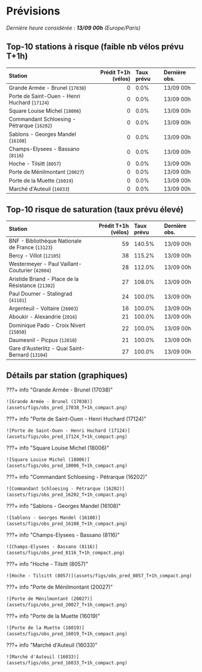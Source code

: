 # Prévisions

*Dernière heure considérée : **13/09 00h** (Europe/Paris)*

## Top-10 stations à risque (faible nb vélos prévu T+1h)

| Station                                       |   Prédit T+1h (vélos) | Taux prévu   | Dernière obs.   |
|:----------------------------------------------|----------------------:|:-------------|:----------------|
| Grande Armée - Brunel (`17038`)               |                     0 | 0.0%         | 13/09 00h       |
| Porte de Saint-Ouen - Henri Huchard (`17124`) |                     0 | 0.0%         | 13/09 00h       |
| Square Louise Michel (`18006`)                |                     0 | 0.0%         | 13/09 00h       |
| Commandant Schloesing - Pétrarque (`16202`)   |                     0 | 0.0%         | 13/09 00h       |
| Sablons - Georges Mandel (`16108`)            |                     0 | 0.0%         | 13/09 00h       |
| Champs-Elysees - Bassano (`8116`)             |                     0 | 0.0%         | 13/09 00h       |
| Hoche - Tilsitt (`8057`)                      |                     0 | 0.0%         | 13/09 00h       |
| Porte de Ménilmontant (`20027`)               |                     0 | 0.0%         | 13/09 00h       |
| Porte de la Muette (`16019`)                  |                     0 | 0.0%         | 13/09 00h       |
| Marché d'Auteuil (`16033`)                    |                     0 | 0.0%         | 13/09 00h       |

## Top-10 risque de saturation (taux prévu élevé)

| Station                                            |   Prédit T+1h (vélos) | Taux prévu   | Dernière obs.   |
|:---------------------------------------------------|----------------------:|:-------------|:----------------|
| BNF - Bibliothèque Nationale de France (`13123`)   |                    59 | 140.5%       | 13/09 00h       |
| Bercy - Villot (`12105`)                           |                    38 | 115.2%       | 13/09 00h       |
| Westermeyer - Paul Vaillant-Couturier (`42004`)    |                    28 | 112.0%       | 13/09 00h       |
| Aristide Briand - Place de la Résistance (`21302`) |                    27 | 108.0%       | 13/09 00h       |
| Paul Doumer - Stalingrad (`41101`)                 |                    24 | 100.0%       | 13/09 00h       |
| Argenteuil - Voltaire (`26003`)                    |                    16 | 100.0%       | 13/09 00h       |
| Aboukir - Alexandrie (`2016`)                      |                    21 | 100.0%       | 13/09 00h       |
| Dominique Pado - Croix Nivert (`15050`)            |                    22 | 100.0%       | 13/09 00h       |
| Daumesnil - Picpus (`12010`)                       |                    21 | 100.0%       | 13/09 00h       |
| Gare d'Austerlitz - Quai Saint-Bernard (`13104`)   |                    27 | 100.0%       | 13/09 00h       |

## Détails par station (graphiques)

???+ info "Grande Armée - Brunel (17038)"

    ![Grande Armée - Brunel (17038)](assets/figs/obs_pred_17038_T+1h_compact.png)

???+ info "Porte de Saint-Ouen - Henri Huchard (17124)"

    ![Porte de Saint-Ouen - Henri Huchard (17124)](assets/figs/obs_pred_17124_T+1h_compact.png)

???+ info "Square Louise Michel (18006)"

    ![Square Louise Michel (18006)](assets/figs/obs_pred_18006_T+1h_compact.png)

???+ info "Commandant Schloesing - Pétrarque (16202)"

    ![Commandant Schloesing - Pétrarque (16202)](assets/figs/obs_pred_16202_T+1h_compact.png)

???+ info "Sablons - Georges Mandel (16108)"

    ![Sablons - Georges Mandel (16108)](assets/figs/obs_pred_16108_T+1h_compact.png)

???+ info "Champs-Elysees - Bassano (8116)"

    ![Champs-Elysees - Bassano (8116)](assets/figs/obs_pred_8116_T+1h_compact.png)

???+ info "Hoche - Tilsitt (8057)"

    ![Hoche - Tilsitt (8057)](assets/figs/obs_pred_8057_T+1h_compact.png)

???+ info "Porte de Ménilmontant (20027)"

    ![Porte de Ménilmontant (20027)](assets/figs/obs_pred_20027_T+1h_compact.png)

???+ info "Porte de la Muette (16019)"

    ![Porte de la Muette (16019)](assets/figs/obs_pred_16019_T+1h_compact.png)

???+ info "Marché d'Auteuil (16033)"

    ![Marché d'Auteuil (16033)](assets/figs/obs_pred_16033_T+1h_compact.png)

